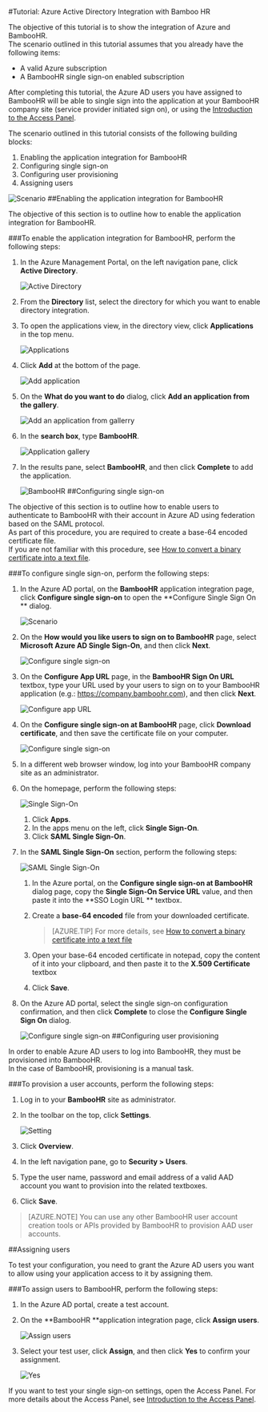 <properties 
    pageTitle="Tutorial: Azure Active Directory Integration with Bamboo HR | Microsoft Azure" 
    description="Learn how to use Bamboo HR with Azure Active Directory to enable single sign-on, automated provisioning, and more!" 
    services="active-directory" 
    authors="markusvi"  
    documentationCenter="na" 
    manager="stevenpo"/>
<tags 
    ms.service="active-directory" 
    ms.devlang="na" 
    ms.topic="article" 
    ms.tgt_pltfrm="na" 
    ms.workload="identity" 
    ms.date="10/22/2015" 
    ms.author="markvi" />

#Tutorial: Azure Active Directory Integration with Bamboo HR

The objective of this tutorial is to show the integration of Azure and BambooHR.  
The scenario outlined in this tutorial assumes that you already have the following items:

-   A valid Azure subscription
-   A BambooHR single sign-on enabled subscription

After completing this tutorial, the Azure AD users you have assigned to BambooHR will be able to single sign into the application at your BambooHR company site (service provider initiated sign on), or using the [Introduction to the Access Panel](active-directory-saas-access-panel-introduction.md).

The scenario outlined in this tutorial consists of the following building blocks:

1.  Enabling the application integration for BambooHR
2.  Configuring single sign-on
3.  Configuring user provisioning
4.  Assigning users

![Scenario](./media/active-directory-saas-bamboo-hr-tutorial/IC796685.png "Scenario")
##Enabling the application integration for BambooHR

The objective of this section is to outline how to enable the application integration for BambooHR.

###To enable the application integration for BambooHR, perform the following steps:

1.  In the Azure Management Portal, on the left navigation pane, click **Active Directory**.

    ![Active Directory](./media/active-directory-saas-bamboo-hr-tutorial/IC700993.png "Active Directory")

2.  From the **Directory** list, select the directory for which you want to enable directory integration.

3.  To open the applications view, in the directory view, click **Applications** in the top menu.

    ![Applications](./media/active-directory-saas-bamboo-hr-tutorial/IC700994.png "Applications")

4.  Click **Add** at the bottom of the page.

    ![Add application](./media/active-directory-saas-bamboo-hr-tutorial/IC749321.png "Add application")

5.  On the **What do you want to do** dialog, click **Add an application from the gallery**.

    ![Add an application from gallerry](./media/active-directory-saas-bamboo-hr-tutorial/IC749322.png "Add an application from gallerry")

6.  In the **search box**, type **BambooHR**.

    ![Application gallery](./media/active-directory-saas-bamboo-hr-tutorial/IC796686.png "Application gallery")

7.  In the results pane, select **BambooHR**, and then click **Complete** to add the application.

    ![BambooHR](./media/active-directory-saas-bamboo-hr-tutorial/IC796687.png "BambooHR")
##Configuring single sign-on

The objective of this section is to outline how to enable users to authenticate to BambooHR with their account in Azure AD using federation based on the SAML protocol.  
As part of this procedure, you are required to create a base-64 encoded certificate file.  
If you are not familiar with this procedure, see [How to convert a binary certificate into a text file](http://youtu.be/PlgrzUZ-Y1o).

###To configure single sign-on, perform the following steps:

1.  In the Azure AD portal, on the **BambooHR** application integration page, click **Configure single sign-on** to open the **Configure Single Sign On ** dialog.

    ![Scenario](./media/active-directory-saas-bamboo-hr-tutorial/IC796685.png "Scenario")

2.  On the **How would you like users to sign on to BambooHR** page, select **Microsoft Azure AD Single Sign-On**, and then click **Next**.

    ![Configure single sign-on](./media/active-directory-saas-bamboo-hr-tutorial/IC796688.png "Configure single sign-on")

3.  On the **Configure App URL** page, in the **BambooHR Sign On URL** textbox, type your URL used by your users to sign on to your BambooHR application (e.g.: https://company.bamboohr.com), and then click **Next**.

    ![Configure app URL](./media/active-directory-saas-bamboo-hr-tutorial/IC796689.png "Configure app URL")

4.  On the **Configure single sign-on at BambooHR** page, click **Download certificate**, and then save the certificate file on your computer.

    ![Configure single sign-on](./media/active-directory-saas-bamboo-hr-tutorial/IC796690.png "Configure single sign-on")

5.  In a different web browser window, log into your BambooHR company site as an administrator.

6.  On the homepage, perform the following steps:

    ![Single Sign-On](./media/active-directory-saas-bamboo-hr-tutorial/IC796691.png "Single Sign-On")

    1.  Click **Apps**.
    2.  In the apps menu on the left, click **Single Sign-On**.
    3.  Click **SAML Single Sign-On**.

7.  In the **SAML Single Sign-On** section, perform the following steps:

    ![SAML Single Sign-On](./media/active-directory-saas-bamboo-hr-tutorial/IC796692.png "SAML Single Sign-On")

    1.  In the Azure portal, on the **Configure single sign-on at BambooHR** dialog page, copy the **Single Sign-On Service URL** value, and then paste it into the **SSO Login URL ** textbox.
    2.  Create a **base-64 encoded** file from your downloaded certificate.  

        >[AZURE.TIP] For more details, see [How to convert a binary certificate into a text file](http://youtu.be/PlgrzUZ-Y1o)

    3.  Open your base-64 encoded certificate in notepad, copy the content of it into your clipboard, and then paste it to the **X.509 Certificate** textbox
    4.  Click **Save**.

8.  On the Azure AD portal, select the single sign-on configuration confirmation, and then click **Complete** to close the **Configure Single Sign On** dialog.

    ![Configure single sign-on](./media/active-directory-saas-bamboo-hr-tutorial/IC796693.png "Configure single sign-on")
##Configuring user provisioning

In order to enable Azure AD users to log into BambooHR, they must be provisioned into BambooHR.  
In the case of BambooHR, provisioning is a manual task.

###To provision a user accounts, perform the following steps:

1.  Log in to your **BambooHR** site as administrator.

2.  In the toolbar on the top, click **Settings**.

    ![Setting](./media/active-directory-saas-bamboo-hr-tutorial/IC796694.png "Setting")

3.  Click **Overview**.

4.  In the left navigation pane, go to **Security \> Users**.

5.  Type the user name, password and email address of a valid AAD account you want to provision into the related textboxes.

6.  Click **Save**.

>[AZURE.NOTE] You can use any other BambooHR user account creation tools or APIs provided by BambooHR to provision AAD user accounts.

##Assigning users

To test your configuration, you need to grant the Azure AD users you want to allow using your application access to it by assigning them.

###To assign users to BambooHR, perform the following steps:

1.  In the Azure AD portal, create a test account.

2.  On the **BambooHR **application integration page, click **Assign users**.

    ![Assign users](./media/active-directory-saas-bamboo-hr-tutorial/IC796695.png "Assign users")

3.  Select your test user, click **Assign**, and then click **Yes** to confirm your assignment.

    ![Yes](./media/active-directory-saas-bamboo-hr-tutorial/IC767830.png "Yes")

If you want to test your single sign-on settings, open the Access Panel. For more details about the Access Panel, see [Introduction to the Access Panel](active-directory-saas-access-panel-introduction.md).


